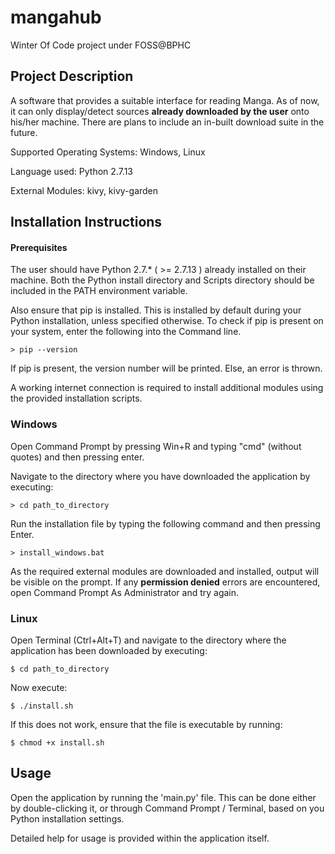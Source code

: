 # mangahub
Winter Of Code project under FOSS@BPHC

## Project Description
A software that provides a suitable interface for reading Manga. As of now, it can only display/detect sources **already downloaded by the user** onto his/her machine. There are plans to include an in-built download suite in the future.

Supported Operating Systems: Windows, Linux

Language used: Python 2.7.13

External Modules: kivy, kivy-garden
## Installation Instructions
#### Prerequisites
The user should have Python 2.7.* ( >= 2.7.13 ) already installed on their machine. Both the Python install directory and Scripts directory should be included in the PATH environment variable.

Also ensure that pip is installed. This is installed by default during your Python installation, unless specified otherwise. To check if pip is present on your system, enter the following into the Command line.
```
> pip --version
```
If pip is present, the version number will be printed. Else, an error is thrown.

A working internet connection is required to install additional modules using the provided installation scripts.
### Windows
 Open Command Prompt by pressing Win+R and typing "cmd" (without quotes) and then pressing enter.

 Navigate to the directory where you have downloaded the application by executing:
```
> cd path_to_directory
```
Run the installation file by typing the following command and then pressing Enter.
```
> install_windows.bat
```
As the required external modules are downloaded and installed, output will be visible on the prompt. If any **permission denied** errors are encountered, open Command Prompt As Administrator and try again.

### Linux
Open Terminal (Ctrl+Alt+T) and navigate to the directory where the application has been downloaded by executing:
```
$ cd path_to_directory
```
Now execute:
```
$ ./install.sh
```
If this does not work, ensure that the file is executable by running:
```
$ chmod +x install.sh
```

## Usage
Open the application by running the 'main.py' file. This can be done either by double-clicking it, or through Command Prompt / Terminal, based on you Python installation settings.

Detailed help for usage is provided within the application itself.
